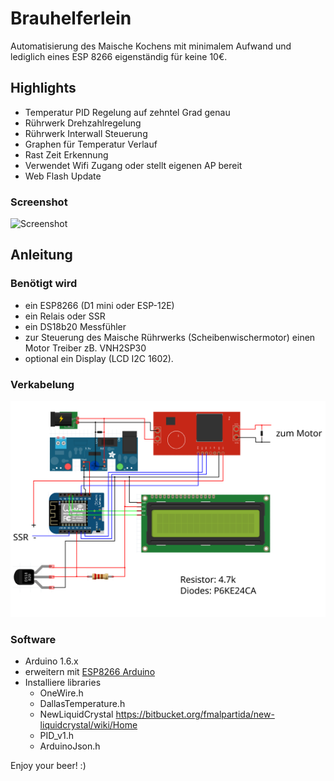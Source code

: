 # Brauhelferlein

Automatisierung des Maische Kochens mit minimalem Aufwand und lediglich eines ESP 8266 eigenständig für keine 10€.

## Highlights

- Temperatur PID Regelung auf zehntel Grad genau
- Rührwerk Drehzahlregelung
- Rührwerk Interwall Steuerung
- Graphen für Temperatur Verlauf
- Rast Zeit Erkennung
- Verwendet Wifi Zugang oder stellt eigenen AP bereit
- Web Flash Update

### Screenshot

![Screenshot](screenshot.png)

## Anleitung

### Benötigt wird

- ein ESP8266 (D1 mini oder ESP-12E)
- ein Relais oder SSR
- ein DS18b20 Messfühler
- zur Steuerung des Maische Rührwerks (Scheibenwischermotor) einen Motor Treiber zB. VNH2SP30
- optional ein Display (LCD I2C 1602).

### Verkabelung
![Wiring](Wiring.svg)

### Software

- Arduino 1.6.x
- erweitern mit [ESP8266 Arduino](https://github.com/esp8266/Arduino)
- Installiere libraries
  - OneWire.h
  - DallasTemperature.h
  - NewLiquidCrystal https://bitbucket.org/fmalpartida/new-liquidcrystal/wiki/Home
  - PID_v1.h
  - ArduinoJson.h

Enjoy your beer! :)
